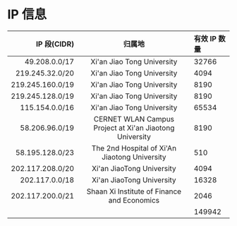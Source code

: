 # IP 信息

| IP 段\(CIDR\) | 归属地 | 有效 IP 数量 |
| ---: | :---: | :--- |
| 49.208.0.0/17 | Xi'an Jiao Tong University | 32766 |
| 219.245.32.0/20 | Xi'an Jiao Tong University | 4094 |
| 219.245.160.0/19 | Xi'an Jiao Tong University | 8190 |
| 219.245.128.0/19 | Xi'an Jiao Tong University | 8190 |
| 115.154.0.0/16 | Xi'an Jiao Tong University | 65534 |
| 58.206.96.0/19 | CERNET WLAN Campus Project at Xi'an Jiaotong University | 8190 |
| 58.195.128.0/23 | The 2nd Hospital of Xi'An Jiaotong University | 510 |
| 202.117.208.0/20 | Xi'an JiaoTong University | 4094 |
| 202.117.0.0/18 | Xi'an JiaoTong University | 16328 |
| 202.117.200.0/21 | Shaan Xi Institute of Finance and Economics | 2046 |
|  |  | 149942 |

